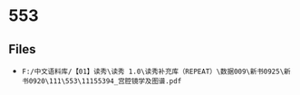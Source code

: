 # 553

## Files

- `F:/中文语料库/【01】读秀\读秀 1.0\读秀补充库（REPEAT）\数据009\新书0925\新书0920\111\553\11155394_宫腔镜学及图谱.pdf`
